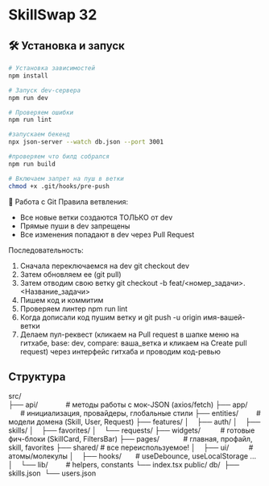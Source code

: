 # SkillSwap 32

## 🛠 Установка и запуск

```bash
# Установка зависимостей
npm install

# Запуск dev-сервера
npm run dev

# Проверяем ошибки
npm run lint

#запускаем бекенд
npx json-server --watch db.json --port 3001

#проверяем что билд собрался
npm run build

# Включаем запрет на пуш в ветки
chmod +x .git/hooks/pre-push 

```
🌿 Работа с Git
Правила ветвления:
  - Все новые ветки создаются ТОЛЬКО от dev
  - Прямые пуши в dev запрещены
  - Все изменения попадают в dev через Pull Request

Последовательность:
  1. Сначала переключаемся на dev git checkout dev
  2. Затем обновляем ее (git pull)
  3. Затем отводим свою ветку git checkout -b feat/<номер_задачи>.<Название_задачи>
  4. Пишем код и коммитим
  5. Проверяем линтер npm run lint
  6. Когда дописали код пушим ветку и git push -u origin имя-вашей-ветки
  7. Делаем пул-реквест (кликаем на Pull request в шапке меню на гитхабе, base: dev, compare: ваша_ветка и кликаем на Create pull request) через интерфейс гитхаба и проводим код-ревью

## Структура

src/  
  ├── api/              # методы работы с мок-JSON (axios/fetch) 
  ├── app/              # инициализация, провайдеры, глобальные стили 
  ├── entities/         # модели домена (Skill, User, Request) 
  ├── features/ 
  │    ├── auth/ 
  │    ├── skills/ 
  │    ├── favorites/ 
  │    └── requests/ 
  ├── widgets/          # готовые фич-блоки (SkillCard, FiltersBar) 
  ├── pages/            # главная, профайл, skill, favorites 
  ├── shared/           # все переиспользуемое!
  │    ├── ui/          # атомы/молекулы 
  │    ├── hooks/       # useDebounce, useLocalStorage ... 
  │    └── lib/         # helpers, constants 
  └── index.tsx
  public/ 
  db/  
  ├── skills.json  
  └── users.json